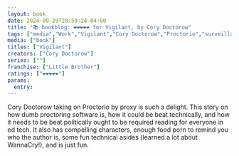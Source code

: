 ```yaml
---
layout: book
date: 2024-09-29T20:50:24-04:00
title: "📚 bookblog: ❤️❤️❤️❤️❤️ for Vigilant, by Cory Doctorow"
tags: ["media","Work","Vigilant","Cory Doctorow","Proctorio","surveillance","privacy","ed tech","WannaCry"]
media: ["book"]
titles: ["Vigilant"]
creators: ["Cory Doctorow"]
series: [""]
franchise: ["Little Brother"]
ratings: ["❤️❤️❤️❤️❤️"]
params:
  entry: 
---
```


Cory Doctorow taking on Proctorio by proxy is such a delight. This story on how dumb proctoring software is, how it could be beat technically, and how it needs to be beat politically ought to be required reading for everyone in ed tech. It also has compelling characters, enough food porn to remind you who the author is, some fun technical asides (learned a lot about WannaCry!), and is just fun.
